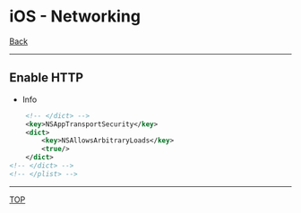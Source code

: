 # iOS - Networking

[Back](../index.md)

---

## Enable HTTP

- Info

```xml
	<!-- </dict> -->
    <key>NSAppTransportSecurity</key>
    <dict>
        <key>NSAllowsArbitraryLoads</key>
        <true/>
    </dict>
<!-- </dict> -->
<!-- </plist> -->
```

---

[TOP](#ios---networking)